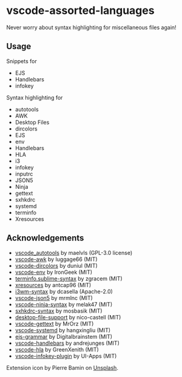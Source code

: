 # vscode-assorted-languages

Never worry about syntax highlighting for miscellaneous files again!

## Usage

Snippets for

- EJS
- Handlebars
- infokey

Syntax highlighting for

- autotools
- AWK
- Desktop Files
- dircolors
- EJS
- env
- Handlebars
- HLA
- i3
- infokey
- inputrc
- JSON5
- Ninja
- gettext
- sxhkdrc
- systemd
- terminfo
- Xresources

## Acknowledgements

- [vscode_autotools](https://github.com/maelvls/vscode_autotools) by maelvls (GPL-3.0 license)
- [vscode-awk](https://github.com/luggage66/vscode-awk) by luggage66 (MIT)
- [vscode-dircolors](https://github.com/duniul/vscode-dircolors) by duniul (MIT)
- [vscode-env](https://github.com/IronGeek/vscode-env) by IronGeek (MIT)
- [terminfo.sublime-syntax](https://github.com/zgracem/terminfo.sublime-syntax) by zgracem (MIT)
- [xresources](https://github.com/antcap96/xresources) by antcap96 (MIT)
- [i3wm-syntax](https://github.com/dcasella/i3wm-syntax) by dcasella (Apache-2.0)
- [vscode-json5](https://github.com/mrmlnc/vscode-json5) by mrmlnc (MIT)
- [vscode-ninja-syntax](https://github.com/melak47/vscode-ninja-syntax) by melak47 (MIT)
- [sxhkdrc-syntax](https://github.com/mosbasik/sxhkdrc-syntax) by mosbasik (MIT)
- [desktop-file-support](https://github.com/nico-castell/desktop-file-support) by nico-castell (MIT)
- [vscode-gettext](https://github.com/MrOrz/vscode-gettext) by MrOrz (MIT)
- [vscode-systemd](https://github.com/hangxingliu/vscode-systemd) by hangxingliu (MIT)
- [ejs-grammar](https://github.com/Digitalbrainstem/ejs-grammar) by Digitalbrainstem (MIT)
- [vscode-handlebars](https://github.com/andrejunges/vscode-handlebars) by andrejunges (MIT)
- [vscode-hla](https://github.com/GreenXenith/vscode-hla) by GreenXenith (MIT)
- [vscode-infokey-plugin](https://github.com/UI-Apps/vscode-infokey-plugin) by UI-Apps (MIT)

Extension icon by Pierre Bamin on [Unsplash](https://unsplash.com/photos/BFvNJXf2rpg).
